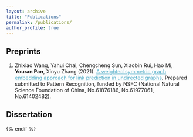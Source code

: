 ```yaml
---
layout: archive
title: "Publications"
permalink: /publications/
author_profile: true
---
```


## Preprints

1. Zhixiao Wang, Yahui Chai, Chengcheng Sun, Xiaobin Rui, Hao Mi, **Youran Pan**, Xinyu Zhang (2021). <A href="https://YRPan1999.github.io/_publications/A_Weighted_Symmetric_Graph_Embedding_Approach_for_Link_Prediction_in_Undirected_Graphs.pdf" style="color: #52adc8; text-decoration=underline"> A weighted symmetric graph embedding approach for link prediction in undirected graphs</A>. Prepared submitted to Pattern Recognition, funded by NSFC (National Natural Science Foundation of China, No.61876186, No.61977061, No.61402482).


## Dissertation



{% endif %}
